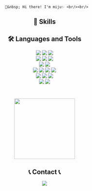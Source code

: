 
<div align=center>

      👋&nbsp; Hi there! I'm miju✨ <br/><br/>



## 💪 Skills
## 🛠 Languages and Tools

<p>
    <img src="https://img.shields.io/badge/Java-007396?style=flat-square&logo=Java&logoColor=white"> 
    <img src="https://img.shields.io/badge/Spring-6DB33F?style=flat-square&logo=Spring&logoColor=white"/>
    <img src="https://img.shields.io/badge/Spring Boot-6DB33F?style=flat-square&logo=spring boot&logoColor=white"><br>
     <img src="https://img.shields.io/badge/oracle-F80000?style=flat-square&logo=oracle&logoColor=white"> 
     <img src="https://img.shields.io/badge/mysql-4479A1?style=flat-square&logo=mysql&logoColor=white"> 
     <img src="https://img.shields.io/badge/mongodb-47A248?style=flat-square&logo=mongodb&logoColor=white"><br>  
     <img src="https://img.shields.io/badge/apache tomcat-F8DC75?style=flat-square&logo=apachetomcat&logoColor=black">
     <img src="https://img.shields.io/badge/Amazon AWS-232F3E?style=flat-square&logo=amazon aws&logoColor=white"><br> 
     <img src="https://img.shields.io/badge/html5-E34F26?style=flat-square&logo=html5&logoColor=white"> 
     <img src="https://img.shields.io/badge/css-1572B6?style=flat-square&logo=css3&logoColor=white"> 
     <img src="https://img.shields.io/badge/javascript-F7DF1E?style=flat-square&logo=javascript&logoColor=black"> 
     <img src="https://img.shields.io/badge/bootstrap-7952B3?style=flat-square&logo=bootstrap&logoColor=white"><br>
     <img src="https://img.shields.io/badge/intellijidea-000000?style=flat-square&logo=intellijidea&logoColor=white">
     <img src="https://img.shields.io/badge/eclipseide-2C2255?style=flat-square&logo=eclipseide&logoColor=white">
     <img src="https://img.shields.io/badge/DBeaver-3776AB?style=flat-square&logo=DBeaver&logoColor=white"><br> 
     <img src="https://img.shields.io/badge/apache tomcat-F8DC75?style=flat-square&logo=apachetomcat&logoColor=black">
     <img src="https://img.shields.io/badge/Amazon AWS-232F3E?style=flat-square&logo=amazon aws&logoColor=white"> 
</p><br>
    
<a href="https://github.com/codebymiju"><img style="height:200px" src="https://github-readme-stats.vercel.app/api/top-langs/?username=codebymiju&layout=compact&theme=prussian&hide_border=false" /></a><br>
    
## 📞 Contact 📞
<div style="align:center;">
 <a href="mailto:miju.kim.kr@gmail.com">
     <img src="https://img.shields.io/badge/Gmail-EA4335?style=for-the-badge&logo=Gmail&logoColor=white"> 
 </a>
</div><br> 

</div>
